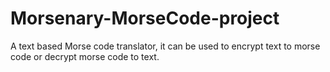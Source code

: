 # Morsenary-MorseCode-project
A text based Morse code translator, it can be used to encrypt text to morse code or decrypt morse code to text.
